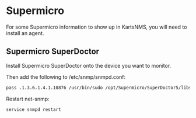 # Supermicro

For some Supermicro information to show up in KartsNMS, you will need to install an agent.

## Supermicro SuperDoctor
Install Supermicro SuperDoctor onto the device you want to monitor.

Then add the following to /etc/snmp/snmpd.conf:

```bash
pass .1.3.6.1.4.1.10876 /usr/bin/sudo /opt/Supermicro/SuperDoctor5/libs/native/snmpagent
```

Restart net-snmp:

```bash
service snmpd restart
```
